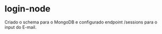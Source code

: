 # login-node

Criado o schema para o MongoDB e configurado endpoint /sessions para o input do E-mail.

